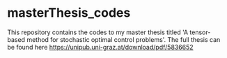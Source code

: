 # masterThesis_codes
This repository contains the codes to my master thesis titled 'A tensor-based method for stochastic optimal control problems'. The full thesis can be found here https://unipub.uni-graz.at/download/pdf/5836652
